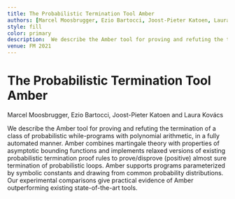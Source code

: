 ```yaml
---
title: The Probabilistic Termination Tool Amber
authors: [Marcel Moosbrugger, Ezio Bartocci, Joost-Pieter Katoen, Laura Kovács ]
style: fill
color: primary
description:  We describe the Amber tool for proving and refuting the termination of a class of probabilistic while-programs with polynomial arithmetic, in a  fully automated manner.
venue: FM 2021
---
```



# The Probabilistic Termination Tool Amber
Marcel Moosbrugger, Ezio Bartocci, Joost-Pieter Katoen and Laura Kovács 
 
We describe the Amber tool for proving and refuting the termination of a class of probabilistic while-programs with polynomial arithmetic, in a  fully automated manner. Amber combines martingale theory with properties of asymptotic bounding functions and implements relaxed versions of existing probabilistic termination proof rules to prove/disprove (positive) almost sure termination of probabilistic loops. Amber supports programs parameterized by symbolic constants and drawing from common probability distributions. Our experimental comparisons give practical evidence of Amber outperforming existing state-of-the-art tools.
